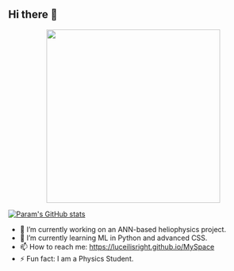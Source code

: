 ## Hi there 👋

<div align="center">
  <img src = "https://github.com/user-attachments/assets/ea141a49-b047-4c3f-8361-6e13c591fd18" width="350">
</div>


[![Param's GitHub stats](https://github-readme-stats.vercel.app/api?username=LuceilIsRight)](https://github-readme-stats.vercel.app/api?username=anuraghazra&show_icons=true&theme=tokyonight)


- 🔭 I’m currently working on an ANN-based heliophysics project.
- 🌱 I’m currently learning ML in Python and advanced CSS.
- 📫 How to reach me: https://luceilisright.github.io/MySpace
- ⚡ Fun fact: I am a Physics Student.
